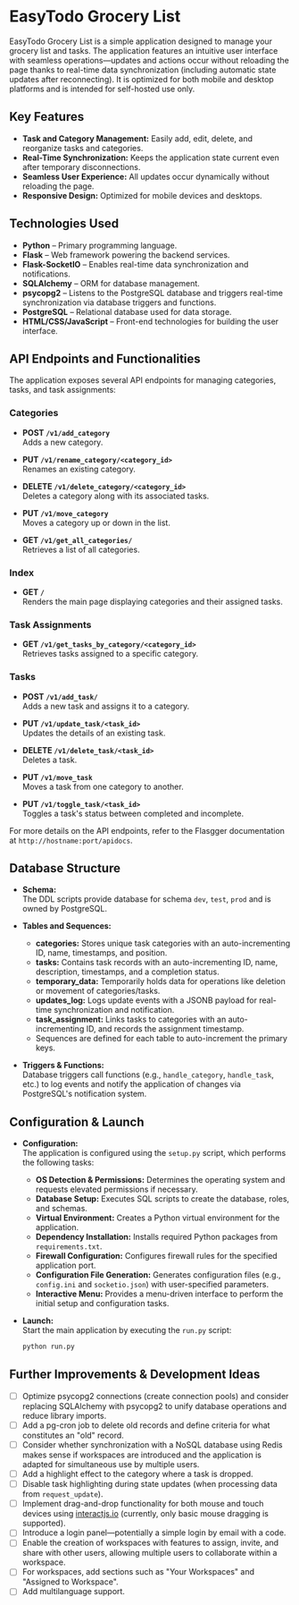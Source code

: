 # EasyTodo Grocery List

EasyTodo Grocery List is a simple application designed to manage your grocery list and tasks. The application features an intuitive user interface with seamless operations—updates and actions occur without reloading the page thanks to real-time data synchronization (including automatic state updates after reconnecting). It is optimized for both mobile and desktop platforms and is intended for self-hosted use only.

## Key Features

- **Task and Category Management:** Easily add, edit, delete, and reorganize tasks and categories.
- **Real-Time Synchronization:** Keeps the application state current even after temporary disconnections.
- **Seamless User Experience:** All updates occur dynamically without reloading the page.
- **Responsive Design:** Optimized for mobile devices and desktops.

## Technologies Used

- **Python** – Primary programming language.
- **Flask** – Web framework powering the backend services.
- **Flask-SocketIO** – Enables real-time data synchronization and notifications.
- **SQLAlchemy** – ORM for database management.
- **psycopg2** – Listens to the PostgreSQL database and triggers real-time synchronization via database triggers and functions.
- **PostgreSQL** – Relational database used for data storage.
- **HTML/CSS/JavaScript** – Front-end technologies for building the user interface.

## API Endpoints and Functionalities

The application exposes several API endpoints for managing categories, tasks, and task assignments:

### Categories

- **POST `/v1/add_category`**  
  Adds a new category.

- **PUT `/v1/rename_category/<category_id>`**  
  Renames an existing category.

- **DELETE `/v1/delete_category/<category_id>`**  
  Deletes a category along with its associated tasks.

- **PUT `/v1/move_category`**  
  Moves a category up or down in the list.

- **GET `/v1/get_all_categories/`**  
  Retrieves a list of all categories.

### Index

- **GET `/`**  
  Renders the main page displaying categories and their assigned tasks.

### Task Assignments

- **GET `/v1/get_tasks_by_category/<category_id>`**  
  Retrieves tasks assigned to a specific category.

### Tasks

- **POST `/v1/add_task/`**  
  Adds a new task and assigns it to a category.

- **PUT `/v1/update_task/<task_id>`**  
  Updates the details of an existing task.

- **DELETE `/v1/delete_task/<task_id>`**  
  Deletes a task.

- **PUT `/v1/move_task`**  
  Moves a task from one category to another.

- **PUT `/v1/toggle_task/<task_id>`**  
  Toggles a task's status between completed and incomplete.

For more details on the API endpoints, refer to the Flasgger documentation at `http://hostname:port/apidocs`.

## Database Structure

- **Schema:**  
  The DDL scripts provide database for schema `dev`, `test`, `prod` and is owned by PostgreSQL.

- **Tables and Sequences:**

  - **categories:** Stores unique task categories with an auto-incrementing ID, name, timestamps, and position.
  - **tasks:** Contains task records with an auto-incrementing ID, name, description, timestamps, and a completion status.
  - **temporary_data:** Temporarily holds data for operations like deletion or movement of categories/tasks.
  - **updates_log:** Logs update events with a JSONB payload for real-time synchronization and notification.
  - **task_assignment:** Links tasks to categories with an auto-incrementing ID, and records the assignment timestamp.
  - Sequences are defined for each table to auto-increment the primary keys.

- **Triggers & Functions:**  
  Database triggers call functions (e.g., `handle_category`, `handle_task`, etc.) to log events and notify the application of changes via PostgreSQL's notification system.

## Configuration & Launch

- **Configuration:**  
  The application is configured using the `setup.py` script, which performs the following tasks:

  - **OS Detection & Permissions:** Determines the operating system and requests elevated permissions if necessary.
  - **Database Setup:** Executes SQL scripts to create the database, roles, and schemas.
  - **Virtual Environment:** Creates a Python virtual environment for the application.
  - **Dependency Installation:** Installs required Python packages from `requirements.txt`.
  - **Firewall Configuration:** Configures firewall rules for the specified application port.
  - **Configuration File Generation:** Generates configuration files (e.g., `config.ini` and `socketio.json`) with user-specified parameters.
  - **Interactive Menu:** Provides a menu-driven interface to perform the initial setup and configuration tasks.

- **Launch:**  
  Start the main application by executing the `run.py` script:
  ```bash
  python run.py
  ```

## Further Improvements & Development Ideas

- [ ] Optimize psycopg2 connections (create connection pools) and consider replacing SQLAlchemy with psycopg2 to unify database operations and reduce library imports.
- [ ] Add a pg-cron job to delete old records and define criteria for what constitutes an "old" record.
- [ ] Consider whether synchronization with a NoSQL database using Redis makes sense if workspaces are introduced and the application is adapted for simultaneous use by multiple users.
- [ ] Add a highlight effect to the category where a task is dropped.
- [ ] Disable task highlighting during state updates (when processing data from `request_update`).
- [ ] Implement drag-and-drop functionality for both mouse and touch devices using [interactjs.io](https://interactjs.io) (currently, only basic mouse dragging is supported).
- [ ] Introduce a login panel—potentially a simple login by email with a code.
- [ ] Enable the creation of workspaces with features to assign, invite, and share with other users, allowing multiple users to collaborate within a workspace.
- [ ] For workspaces, add sections such as "Your Workspaces" and "Assigned to Workspace".
- [ ] Add multilanguage support.
